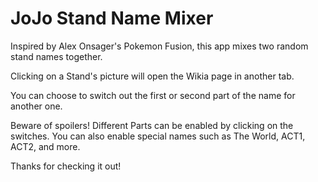 # JoJo Stand Name Mixer

Inspired by Alex Onsager's Pokemon Fusion, this app mixes two random stand names together.

Clicking on a Stand's picture will open the Wikia page in another tab.

You can choose to switch out the first or second part of the name for another one.

Beware of spoilers! Different Parts can be enabled by clicking on the switches. You can also enable special names such as The World, ACT1, ACT2, and more.

Thanks for checking it out!
